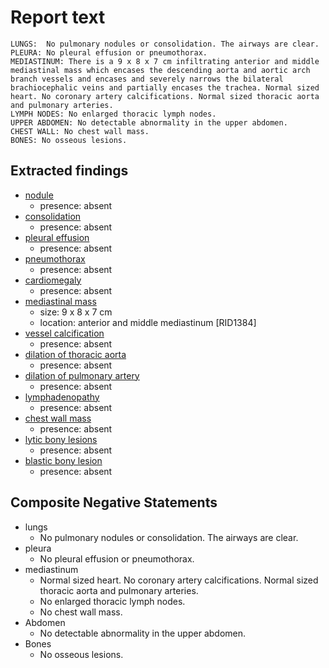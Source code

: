 # Report text

```text
LUNGS:  No pulmonary nodules or consolidation. The airways are clear.
PLEURA: No pleural effusion or pneumothorax.
MEDIASTINUM: There is a 9 x 8 x 7 cm infiltrating anterior and middle mediastinal mass which encases the descending aorta and aortic arch branch vessels and encases and severely narrows the bilateral brachiocephalic veins and partially encases the trachea. Normal sized heart. No coronary artery calcifications. Normal sized thoracic aorta and pulmonary arteries. 
LYMPH NODES: No enlarged thoracic lymph nodes.
UPPER ABDOMEN: No detectable abnormality in the upper abdomen.
CHEST WALL: No chest wall mass.
BONES: No osseous lesions.
```

## Extracted findings

- [nodule](../../definitions/hood/adrenal-nodule.json)
  - presence: absent
- [consolidation](../../definitions/smartreporting/consolidation.txt)
  - presence: absent
- [pleural effusion](../../definitions/hood/pleural-effusion.json)
  - presence: absent
- [pneumothorax](../../definitions/hood/pneumothorax.json)
  - presence: absent
- [cardiomegaly](../../definitions/upmedic/Cardiomegaly.cde.md)
  - presence: absent
- [mediastinal mass](../../definitions/hood/mediastinal-mass.json)
  - size: 9 x 8 x 7 cm
  - location: anterior and middle mediastinum \[RID1384\]
- [vessel calcification](../../definitions/nuance/coronary_artery_calcification.json)
  - presence: absent
- [dilation of thoracic aorta](../../definitions/hood/aortic-measurements.json)
  - presence: absent
- [dilation of pulmonary artery](../../definitions/hood/pulmonary-artery-dilation.md)
  - presence: absent
- [lymphadenopathy](../../definitions/hood/mediastinal-lymph-nodes.json)
  - presence: absent
- [chest wall mass](../../definitions/nuance/chest_wall_mass.json)  
  - presence: absent
- [lytic bony lesions](../../definitions/hood/lytic-lesion.md)
  - presence: absent
- [blastic bony lesion](../../definitions/hood/sclerotic-lesion.md)
  - presence: absent

## Composite Negative Statements

- lungs
  - No pulmonary nodules or consolidation. The airways are clear.
- pleura
  - No pleural effusion or pneumothorax.
- mediastinum
  - Normal sized heart. No coronary artery calcifications. Normal sized thoracic aorta and pulmonary arteries.
  - No enlarged thoracic lymph nodes.
  - No chest wall mass.
- Abdomen
  - No detectable abnormality in the upper abdomen.
- Bones
  - No osseous lesions.
